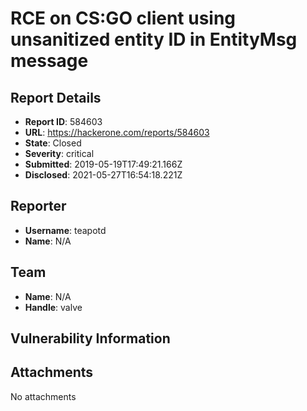 # RCE on CS:GO client using unsanitized entity ID in EntityMsg message

## Report Details
- **Report ID**: 584603
- **URL**: https://hackerone.com/reports/584603
- **State**: Closed
- **Severity**: critical
- **Submitted**: 2019-05-19T17:49:21.166Z
- **Disclosed**: 2021-05-27T16:54:18.221Z

## Reporter
- **Username**: teapotd
- **Name**: N/A

## Team
- **Name**: N/A
- **Handle**: valve

## Vulnerability Information


## Attachments
No attachments
